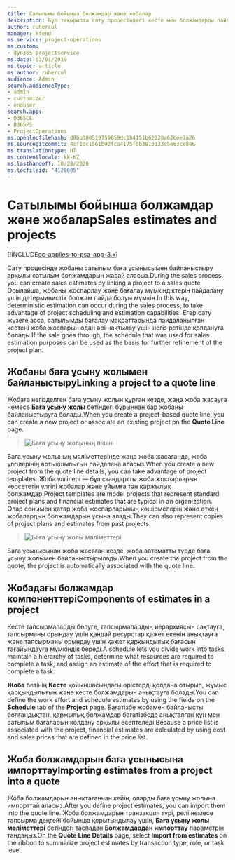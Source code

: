 ```yaml
---
title: Сатылымы бойынша болжамдар және жобалар
description: Бұл тақырыпта сату процесіндегі кесте мен болжамдарды пайдалану жолы туралы ақпарат берілген.
author: ruhercul
manager: kfend
ms.service: project-operations
ms.custom:
- dyn365-projectservice
ms.date: 03/01/2019
ms.topic: article
ms.author: ruhercul
audience: Admin
search.audienceType:
- admin
- customizer
- enduser
search.app:
- D365CE
- D365PS
- ProjectOperations
ms.openlocfilehash: d8bb380519759659dc1b4151b62228a626ee7a26
ms.sourcegitcommit: 4cf1dc1561b92fca4175f0b3813133c5e63ce8e6
ms.translationtype: HT
ms.contentlocale: kk-KZ
ms.lasthandoff: 10/28/2020
ms.locfileid: "4120685"
---
```

# <a name="sales-estimates-and-projects"></a><span data-ttu-id="67208-103">Сатылымы бойынша болжамдар және жобалар</span><span class="sxs-lookup"><span data-stu-id="67208-103">Sales estimates and projects</span></span>

[!INCLUDE[cc-applies-to-psa-app-3.x](../includes/cc-applies-to-psa-app-3x.md)]

<span data-ttu-id="67208-104">Сату процесінде жобаны сатылым баға ұсынысымен байланыстыру арқылы сатылым болжамдарын жасай аласыз.</span><span class="sxs-lookup"><span data-stu-id="67208-104">During the sales process, you can create sales estimates by linking a project to a sales quote.</span></span> <span data-ttu-id="67208-105">Осылайша, жобаны жоспарлау және бағалау мүмкіндіктерін пайдалану үшін детерминистік болжам пайда болуы мүмкін.</span><span class="sxs-lookup"><span data-stu-id="67208-105">In this way, deterministic estimation can occur during the sales process, to take advantage of project scheduling and estimation capabilities.</span></span> <span data-ttu-id="67208-106">Егер сату жүзеге асса, сатылымды бағалау мақсаттарында пайдаланылған кестені жоба жоспарын одан әрі нақтылау үшін негіз ретінде қолдануға болады.</span><span class="sxs-lookup"><span data-stu-id="67208-106">If the sale goes through, the schedule that was used for sales estimation purposes can be used as the basis for further refinement of the project plan.</span></span>

## <a name="linking-a-project-to-a-quote-line"></a><span data-ttu-id="67208-107">Жобаны баға ұсыну жолымен байланыстыру</span><span class="sxs-lookup"><span data-stu-id="67208-107">Linking a project to a quote line</span></span>

<span data-ttu-id="67208-108">Жобаға негізделген баға ұсыну жолын құрған кезде, жаңа жоба жасауға немесе **Баға ұсыну жолы** бетіндегі бұрыннан бар жобаны байланыстыруға болады.</span><span class="sxs-lookup"><span data-stu-id="67208-108">When you create a project-based quote line, you can create a new project or associate an existing project pn the **Quote Line** page.</span></span> 

> ![Баға ұсыну жолының пішіні](media/project-8.png)
 
<span data-ttu-id="67208-110">Баға ұсыну жолының мәліметтерінде жаңа жоба жасағанда, жоба үлгілерінің артықшылығын пайдалана аласыз.</span><span class="sxs-lookup"><span data-stu-id="67208-110">When you create a new project from the quote line details, you can take advantage of project templates.</span></span> <span data-ttu-id="67208-111">Жоба үлгілері — бұл стандартты жоба жоспарларын көрсететін үлгілі жобалар және ұйымға тән қаржылық болжамдар.</span><span class="sxs-lookup"><span data-stu-id="67208-111">Project templates are model projects that represent standard project plans and financial estimates that are typical in an organization.</span></span> <span data-ttu-id="67208-112">Олар сонымен қатар жоба жоспарларының көшірмелерін және өткен жобалардың болжамдарын ұсына алады.</span><span class="sxs-lookup"><span data-stu-id="67208-112">They can also represent copies of project plans and estimates from past projects.</span></span>

> ![Баға ұсыну жолы мәліметтері](media/project-9.png)
  
<span data-ttu-id="67208-114">Баға ұсынысынан жоба жасаған кезде, жоба автоматты түрде баға ұсыну жолымен байланыстырылады.</span><span class="sxs-lookup"><span data-stu-id="67208-114">When you create the project from the quote, the project is automatically associated with the quote line.</span></span>

## <a name="components-of-estimates-in-a-project"></a><span data-ttu-id="67208-115">Жобадағы болжамдар компоненттері</span><span class="sxs-lookup"><span data-stu-id="67208-115">Components of estimates in a project</span></span>

<span data-ttu-id="67208-116">Кесте тапсырмаларды бөлуге, тапсырмалардың иерархиясын сақтауға, тапсырманы орындау үшін қандай ресурстар қажет екенін анықтауға және тапсырманы орындау үшін қажет қарқындылық бағасын тағайындауға мүмкіндік береді.</span><span class="sxs-lookup"><span data-stu-id="67208-116">A schedule lets you divide work into tasks, maintain a hierarchy of tasks, determine what resources are required to complete a task, and assign an estimate of the effort that is required to complete a task.</span></span>

<span data-ttu-id="67208-117">**Жоба** бетінің **Кесте** қойыншасындағы өрістерді қолдана отырып, жұмыс қарқындылығын және кесте болжамдарын анықтауға болады.</span><span class="sxs-lookup"><span data-stu-id="67208-117">You can define the work effort and schedule estimates by using the fields on the **Schedule** tab of the **Project** page.</span></span> <span data-ttu-id="67208-118">Бағатізбе жобамен байланысты болғандықтан, қаржылық болжамдар бағатізбеде анықталған құн мен сатылым бағаларын қолдану арқылы есептеледі.</span><span class="sxs-lookup"><span data-stu-id="67208-118">Because a price list is associated with the project, financial estimates are calculated by using cost and sales prices that are defined in the price list.</span></span>

## <a name="importing-estimates-from-a-project-into-a-quote"></a><span data-ttu-id="67208-119">Жоба болжамдарын баға ұсынысына импорттау</span><span class="sxs-lookup"><span data-stu-id="67208-119">Importing estimates from a project into a quote</span></span>

<span data-ttu-id="67208-120">Жоба болжамдарын анықтағаннан кейін, оларды баға ұсыну жолына импорттай аласыз.</span><span class="sxs-lookup"><span data-stu-id="67208-120">After you define project estimates, you can import them into the quote line.</span></span> <span data-ttu-id="67208-121">Жоба болжамдарын транзакция түрі, рөлі немесе тапсырма деңгейі бойынша қорытындылау үшін, **Баға ұсыну жолы мәліметтері** бетіндегі таспадан **Болжамдардан импорттау** параметрін таңдаңыз.</span><span class="sxs-lookup"><span data-stu-id="67208-121">On the **Quote Line Details** page, select **Import from estimates** on the ribbon to summarize project estimates by transaction type, role, or task level.</span></span>
